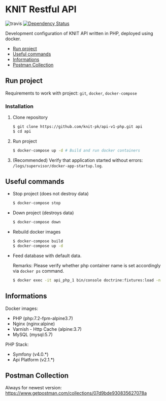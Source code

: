 # KNIT Restful API
![travis](https://api.travis-ci.org/knit-pk/api-v1-php.svg?branch=develop)
[![Dependency Status](https://www.versioneye.com/user/projects/5a70e3ec0fb24f66805a3837/badge.svg?style=flat-square)](https://www.versioneye.com/user/projects/5a70e3ec0fb24f66805a3837)

Development configuration of KNIT API written in PHP, deployed using docker.

- [Run project](#run-project)
- [Useful commands](#useful-commands)
- [Informations](#informations)
- [Postman Collection](#postman-collection)

## Run project
Requirements to work with project: `git`, `docker`, `docker-compose`

### Installation

1. Clone repository
   ```bash
   $ git clone https://github.com/knit-pk/api-v1-php.git api
   $ cd api
   ```
2. Run project
   ```bash
   $ docker-compose up -d # Build and run docker containers
   ```
3. (Recommended) Verify that application started without errors: `/logs/supervisor/docker-app-startup.log`.

## Useful commands

- Stop project (does not destroy data)
    ```bash
    $ docker-compose stop
    ```

- Down project (destroys data)
    ```bash
    $ docker-compose down
    ```

- Rebuild docker images
    ```bash
    $ docker-compose build
    $ docker-compose up -d 
    ```

- Feed database with default data.

  Remarks: Please verify whether php container name is set accordingly via `docker ps` command.
    ```bash
    $ docker exec -it api_php_1 bin/console doctrine:fixtures:load -n
    ```

## Informations
Docker images:
- PHP (php:7.2-fpm-alpine3.7)
- Nginx (nginx:alpine)
- Varnish - Http Cache (alpine:3.7)
- MySQL (mysql:5.7)

PHP Stack:
- Symfony (v4.0.*)
- Api Platform (v2.1.*)

## Postman Collection
Always for newest version:
https://www.getpostman.com/collections/07d9bde930835627078a